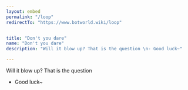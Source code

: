 ```yaml
---
layout: embed
permalink: "/loop"
redirectTo: "https://www.botworld.wiki/loop"


title: "Don't you dare"
name: "Don't you dare"
description: "Will it blow up? That is the question \n- Good luck~"

---
```


Will it blow up? That is the question 
- Good luck~